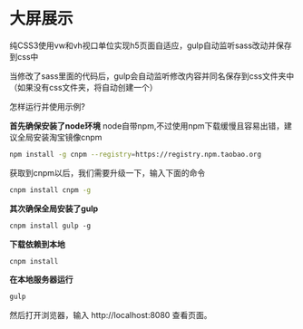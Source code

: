 # 大屏展示
纯CSS3使用vw和vh视口单位实现h5页面自适应，gulp自动监听sass改动并保存到css中

当修改了sass里面的代码后，gulp会自动监听修改内容并同名保存到css文件夹中（如果没有css文件夹，将自动创建一个）


怎样运行并使用示例?

**首先确保安装了node环境**
node自带npm,不过使用npm下载缓慢且容易出错，建议全局安装淘宝镜像cnpm
```bash
npm install -g cnpm --registry=https://registry.npm.taobao.org
```
获取到cnpm以后，我们需要升级一下，输入下面的命令
```bash
cnpm install cnpm -g
```

**其次确保全局安装了gulp**
```bash
cnpm install gulp -g
```

**下载依赖到本地**
```bash
cnpm install  
```

**在本地服务器运行**
```bash
gulp
```
然后打开浏览器，输入 http://localhost:8080 查看页面。


